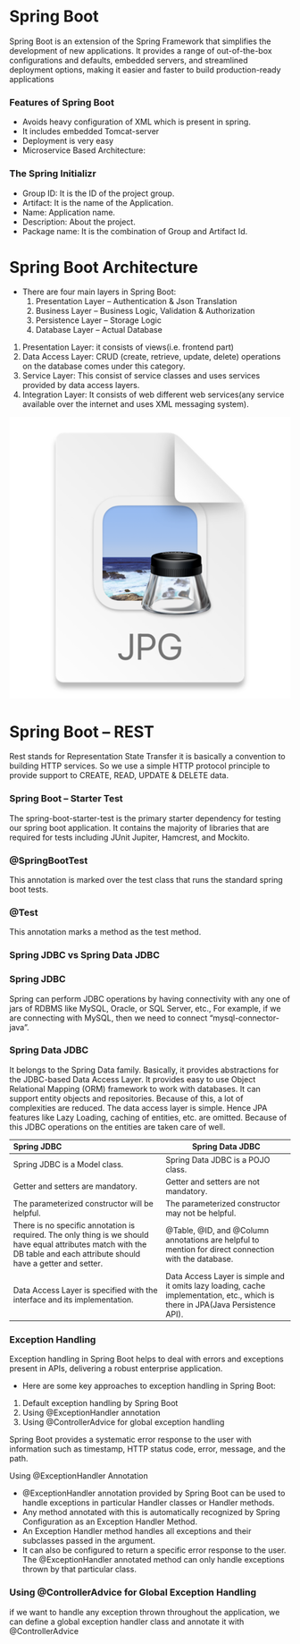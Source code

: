 # Spring Boot
Spring Boot is an extension of the Spring Framework that simplifies the development of new applications. 
It provides a range of out-of-the-box configurations and defaults, embedded servers, and streamlined deployment options, 
making it easier and faster to build production-ready applications

### Features of Spring Boot
* Avoids heavy configuration of XML which is present in spring.
* It includes embedded Tomcat-server
* Deployment is very easy
* Microservice Based Architecture:

### The Spring Initializr

- Group ID: It is the ID of the project group.
- Artifact: It is the name of the Application.
- Name: Application name.
- Description: About the project.
- Package name: It is the combination of Group and Artifact Id.

# Spring Boot Architecture
- There are four main layers in Spring Boot:
  1. Presentation Layer – Authentication & Json Translation
  2. Business Layer – Business Logic, Validation & Authorization
  3. Persistence Layer – Storage Logic
  4. Database Layer – Actual Database

1. Presentation Layer: it consists of views(i.e. frontend part)
2. Data Access Layer: CRUD (create, retrieve, update, delete) operations on the database comes under this category.
3. Service Layer: This consist of service classes and uses services provided by data access layers.
4. Integration Layer: It consists of web different web services(any service available over the internet and uses XML messaging system).

![img_1.png](img_1.png)

# Spring Boot – REST
Rest stands for Representation State Transfer it is basically a convention to building HTTP services.
So we use a simple HTTP protocol principle to provide support to CREATE, READ, UPDATE & DELETE data. 

### Spring Boot – Starter Test
The spring-boot-starter-test is the primary starter dependency for testing our spring boot application. 
It contains the majority of libraries that are required for tests including JUnit Jupiter, Hamcrest, and Mockito.

### @SpringBootTest 
This annotation is marked over the test class that runs the standard spring boot tests.

### @Test
This annotation marks a method as the test method.

### Spring JDBC vs Spring Data JDBC
### Spring JDBC
Spring can perform JDBC operations by having connectivity with any one of jars of RDBMS like MySQL, Oracle, or SQL Server, etc., 
For example, if we are connecting with MySQL, then we need to connect “mysql-connector-java”.


### Spring Data JDBC
It belongs to the Spring Data family. Basically, it provides abstractions for the JDBC-based Data Access Layer. 
It provides easy to use Object Relational Mapping (ORM) framework to work with databases. 
It can support entity objects and repositories. Because of this, a lot of complexities are reduced. The data access layer is simple. 
Hence  JPA features like Lazy Loading, caching of entities, etc. are omitted. Because of this JDBC operations on the entities are taken care of well.


| Spring JDBC                                                                                                                                                                | Spring Data JDBC                                                                                                                |
|:---------------------------------------------------------------------------------------------------------------------------------------------------------------------------|---------------------------------------------------------------------------------------------------------------------------------|
| Spring JDBC is a Model class.                                                                                                                                              | Spring Data JDBC is a POJO class.                                                                                               |
| Getter and setters are mandatory.                                                                                                                                          | Getter and setters are not mandatory.                                                                                           |
| The parameterized constructor will be helpful.                                                                                                                             | The parameterized constructor may not be helpful.                                                                               |
| There is no specific annotation is required. The only thing is we should have equal attributes match with the DB table and each attribute should have a getter and setter. | @Table, @ID, and @Column annotations are helpful to mention for direct connection with the database.                            |
| Data Access Layer is specified with the interface and its implementation.                                                                                                  | Data Access Layer is simple and it omits lazy loading, cache implementation, etc., which is there in JPA(Java Persistence API). |

### Exception Handling
Exception handling in Spring Boot helps to deal with errors and exceptions present in APIs, delivering a robust enterprise application.
- Here are some key approaches to exception handling in Spring Boot:
1. Default exception handling by Spring Boot
2. Using @ExceptionHandler annotation
3. Using @ControllerAdvice for global exception handling

Spring Boot provides a systematic error response to the user with information such as timestamp, HTTP status code, error, message, and the path.

Using @ExceptionHandler Annotation
* @ExceptionHandler annotation provided by Spring Boot can be used to handle exceptions in particular Handler classes or Handler methods.
* Any method annotated with this is automatically recognized by Spring Configuration as an Exception Handler Method.
* An Exception Handler method handles all exceptions and their subclasses passed in the argument.
* It can also be configured to return a specific error response to the user.
The @ExceptionHandler annotated method can only handle exceptions thrown by that particular class.


### Using @ControllerAdvice for Global Exception Handling
if we want to handle any exception thrown throughout the application, we can define a global exception handler class and annotate it with @ControllerAdvice